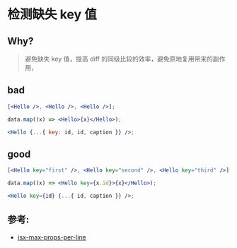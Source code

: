 # 检测缺失 key 值

## Why?

> 避免缺失 key 值，提高 diff 的同级比较的效率，避免原地复用带来的副作用，

## bad

```jsx
[<Hello />, <Hello />, <Hello />];

data.map((x) => <Hello>{x}</Hello>);

<Hello {...{ key: id, id, caption }} />;
```

## good

```jsx
[<Hello key="first" />, <Hello key="second" />, <Hello key="third" />];

data.map((x) => <Hello key={x.id}>{x}</Hello>);

<Hello key={id} {...{ id, caption }} />;
```

## 参考:

- [jsx-max-props-per-line](https://github.com/jsx-eslint/eslint-plugin-react/blob/c42b624d0fb9ad647583a775ab9751091eec066f/docs/rules/jsx-max-props-per-line)
